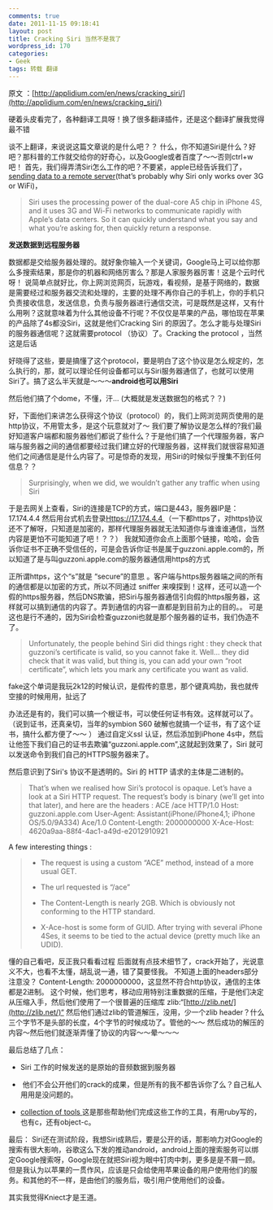 ```yaml
---
comments: true
date: 2011-11-15 09:18:41
layout: post
title: Cracking Siri 当然不是我了
wordpress_id: 170
categories:
- Geek
tags: 转载 翻译
---
```


原文 ：[http://applidium.com/en/news/cracking_siri/](http://applidium.com/en/news/cracking_siri/)

硬着头皮看完了，各种翻译工具呀！换了很多翻译插件，还是这个翻译扩展我觉得最不错

谈不上翻译，来说说这篇文章说的是什么吧？？
什么，你不知道Siri是什么？好吧？那科普的工作就交给你的好奇心，以及Google或者百度了～～否则ctrl+w吧！
首先，我们得弄清Siri怎么工作的吧？不要紧，apple已经告诉我们了，[sending data to a remote server](http://www.apple.com/iphone/features/siri-faq.html)(that’s probably why Siri only works over 3G or WiFi)，


> Siri uses the processing power of the dual-core A5 chip in iPhone 4S, and it uses 3G and Wi-Fi networks to communicate rapidly with Apple’s data centers. So it can quickly understand what you say and what you’re asking for, then quickly return a response.


**发送数据到远程服务器**

数据都是交给服务器处理的。就好象你输入一个关键词，Google马上可以给你那么多搜索结果，那是你的机器和网络厉害么？那是人家服务器厉害！这是个云时代呀！
说简单点就好比，你上网浏览网页，玩游戏，看视频，是基于网络的，数据是需要经过和服务器交流和处理的，主要的处理不再你自己的手机上，你的手机只负责接收信息，发送信息，负责与服务器进行通信交流，可是既然是这样，又有什么用咧？这就意味着为什么其他设备不行呢？不仅仅是苹果的产品，哪怕现在苹果的产品除了4s都没Siri，这就是他们Cracking Siri 的原因了。怎么才能与处理Siri的服务器通信呢？这就需要protocol （协议）了。Cracking the protocol ，当然这是后话

好晓得了这些，要是搞懂了这个protocol，要是明白了这个协议是怎么规定的，怎么执行的，那，就可以理论任何设备都可以与Siri服务器通信了，也就可以使用Siri了。搞了这么半天就是～～～**android也可以用Siri**

然后他们搞了个dome，不懂，汗... (大概就是发送数据包的格式？？)

好，下面他们来讲怎么获得这个协议（protocol）的，我们上网浏览网页使用的是http协议，不用管太多，是这个玩意就对了～
我们要了解协议是怎么样的?我们最好知道客户端都和服务器他们都说了些什么？于是他们搞了一个代理服务器，客户端与服务器之间的通信都要经过我们建立好的代理服务器，这样我们就很容易知道他们之间通信是是什么内容了。可是惊奇的发现，用Siri的时候似乎搜集不到任何信息？？


> Surprisingly, when we did, we wouldn’t gather any traffic when using Siri


于是去网关上查看，Siri的连接是TCP的方式，端口是443，服务器IP是：17.174.4.4
然后用台式机去登录[Https://17.174.4.4 ](Https://17.174.4.4  )（一下都https了，对https协议还不了解呀，只知道是加密的，那样代理服务器就无法知道你与谁谁谁通信，当然内容是更怕不可能知道了吧！？？）
我就知道你会点上面那个链接，哈哈，会告诉你证书不正确不受信任的，可是会告诉你证书是属于guzzoni.apple.com的，所以知道了是与叫guzzoni.apple.com的服务器通信用https的方式

正所谓https，这个“s”就是 “secure”的意思 。客户端与https服务器端之间的所有的通信都是以加密的方式，所以不同通过 sniffer 来嗅探到！这样，还可以造一个假的https服务器，然后DNS欺骗，把Siri与服务器通信引向假的https服务器，这样就可以搞到通信的内容了。弄到通信的内容一直都是到目前为止的目的。。
可是这也是行不通的，因为Siri会检查guzzoni也就是那个服务器的证书，我们伪造不了。


> Unfortunately, the people behind Siri did things right : they check that guzzoni’s certificate is valid, so you cannot fake it. Well… they did check that it was valid, but thing is, you can add your own “root certificate”, which lets you mark any certificate you want as valid.


fake这个单词是我玩2k12的时候认识，是假传的意思，那个键真鸡肋，我也就传空接的时候用用，扯远了

办法还是有的，我们可以搞一个根证书，可以使任何证书有效。这样就可以了。（说到证书，还真亲切，当年的symbion S60 破解也就搞一个证书，有了这个证书，搞什么都方便了～～ ）
通过自定义ssl 认证，然后添加到iPhone 4s中，然后让他签下我们自己的证书去欺骗“guzzoni.apple.com”,这就起到效果了，Siri 就可以发送命令到我们自己的HTTPS服务器来了。

然后意识到了Siri's 协议不是透明的。Siri 的 HTTP 请求的主体是二进制的。


> That’s when we realised how Siri’s protocol is opaque. Let’s have a look at a Siri HTTP request. The request’s body is binary (we’ll get into that later), and here are the headers :
ACE /ace HTTP/1.0
Host: guzzoni.apple.com
User-Agent: Assistant(iPhone/iPhone4,1; iPhone OS/5.0/9A334) Ace/1.0
Content-Length: 2000000000
X-Ace-Host: 4620a9aa-88f4-4ac1-a49d-e2012910921

A few interesting things :

	
>   * The request is using a custom “ACE” method, instead of a more usual GET.
> 	
>   * The url requested is “/ace”
> 
>   * The Content-Length is nearly 2GB. Which is obviously not conforming to the HTTP standard.
> 
>   * X-Ace-host is some form of GUID. After trying with several iPhone 4Ses, it seems to be tied to the actual device (pretty much like an UDID).
> 




懂的自己看吧，反正我只看看过程
后面就有点技术细节了，crack开始了，光说意义不大，也看不太懂，胡乱说一通，错了莫要怪我。
不知道上面的headers部分注意没？ Content-Length: 2000000000，这显然不符合http协议，通信的主体都是2进制。
这个时候，他们思考，移动应用特别注重数据的压缩，于是他们决定从压缩入手，然后他们使用了一个很普遍的压缩库 zlib:“[http://zlib.net/](http://zlib.net/)“
然后他们通过zlib的管道解压，没用，少一个zlib header？什么三个字节不是头部的长度，4个字节的时候成功了。管他的～～
然后成功的解压的内容～然后他们就逐渐弄懂了协议的内容～～晕～～～

最后总结了几点：



	
  * Siri 工作的时候发送的是原始的音频数据到服务器

  *  他们不会公开他们的crack的成果，但是所有的我不都告诉你了么？自己私人用用是没问题的。
	
  * [collection of tools ](https://github.com/applidium/Cracking-Siri)这是那些帮助他们完成这些工作的工具，有用ruby写的，也有c，还有object-c。




最后：
Siri还在测试阶段，我想Siri成熟后，要是公开的话，那影响力对Google的搜索有很大影响，谷歌这么下发的推动android，android上面的搜索服务可以绑定Google搜索呀，Google现在就把Siri视为眼中钉肉中刺，更多是是不屑一顾。但是我认为以苹果的一贯作风，应该是只会给使用苹果设备的用户使用他们的服务。和其他的不一样，是由他们的服务后，吸引用户使用他们的设备。

其实我觉得Kniect才是王道。
